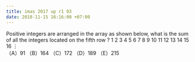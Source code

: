 ```yaml
---
title: imas 2017 up r1 03
date: 2018-11-15 16:16:00 +07:00
---
```


Positive integers are arranged in the array as shown below, what is the sum of all the integers located on the fifth row ?
1
2 3 4
5 6 7 8 9
10 11 12 13 14 15 16
⋮
\
（A）91 （B）164 （C）172 （D）189 （E）215